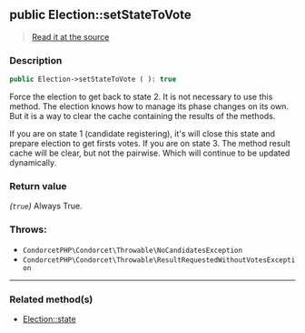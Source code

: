 ## public Election::setStateToVote

> [Read it at the source](https://github.com/julien-boudry/Condorcet/blob/master/src/Election.php#L503)

### Description    

```php
public Election->setStateToVote ( ): true
```

Force the election to get back to state 2.
It is not necessary to use this method. The election knows how to manage its phase changes on its own. But it is a way to clear the cache containing the results of the methods.

If you are on state 1 (candidate registering), it's will close this state and prepare election to get firsts votes.
If you are on state 3. The method result cache will be clear, but not the pairwise. Which will continue to be updated dynamically.
    

### Return value   

*(`true`)* Always True.



### Throws:   

* ```CondorcetPHP\Condorcet\Throwable\NoCandidatesException``` 
* ```CondorcetPHP\Condorcet\Throwable\ResultRequestedWithoutVotesException``` 

---------------------------------------

### Related method(s)      

* [Election::state](/Docs/api-reference/Election%20Class/Election--state.md)    
